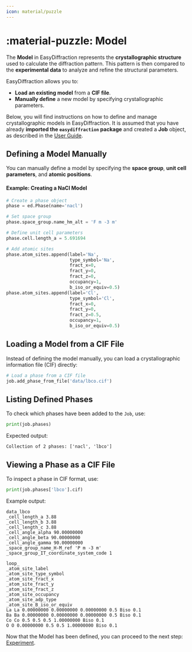 ```yaml
---
icon: material/puzzle
---
```


# :material-puzzle: Model

The **Model** in EasyDiffraction represents the **crystallographic structure**
used to calculate the diffraction pattern. This pattern is then compared to the
**experimental data** to analyze and refine the structural parameters.

EasyDiffraction allows you to:

- **Load an existing model** from a **CIF file**.
- **Manually define** a new model by specifying crystallographic parameters.

Below, you will find instructions on how to define and manage crystallographic
models in EasyDiffraction. It is assumed that you have already **imported the
`easydiffraction` package** and created a **Job** object, as described in the
[User Guide](../index).

## Defining a Model Manually

You can manually define a model by specifying the **space group**, **unit cell
parameters**, and **atomic positions**.

#### Example: Creating a NaCl Model

```python
# Create a phase object
phase = ed.Phase(name='nacl')

# Set space group
phase.space_group.name_hm_alt = 'F m -3 m'

# Define unit cell parameters
phase.cell.length_a = 5.691694

# Add atomic sites
phase.atom_sites.append(label='Na',
                        type_symbol='Na',
                        fract_x=0,
                        fract_y=0,
                        fract_z=0,
                        occupancy=1,
                        b_iso_or_equiv=0.5)
phase.atom_sites.append(label='Cl',
                        type_symbol='Cl',
                        fract_x=0,
                        fract_y=0,
                        fract_z=0.5,
                        occupancy=1,
                        b_iso_or_equiv=0.5)
```

## Loading a Model from a CIF File

Instead of defining the model manually, you can load a crystallographic
information file (CIF) directly:

```python
# Load a phase from a CIF file
job.add_phase_from_file('data/lbco.cif')
```

## Listing Defined Phases

To check which phases have been added to the `Job`, use:

```python
print(job.phases)
```

Expected output:

```
Collection of 2 phases: ['nacl', 'lbco']
```

## Viewing a Phase as a CIF File

To inspect a phase in CIF format, use:

```python
print(job.phases['lbco'].cif)
```

Example output:

```cif
data_lbco
_cell_length_a 3.88
_cell_length_b 3.88
_cell_length_c 3.88
_cell_angle_alpha 90.00000000
_cell_angle_beta 90.00000000
_cell_angle_gamma 90.00000000
_space_group_name_H-M_ref 'P m -3 m'
_space_group_IT_coordinate_system_code 1

loop_
_atom_site_label
_atom_site_type_symbol
_atom_site_fract_x
_atom_site_fract_y
_atom_site_fract_z
_atom_site_occupancy
_atom_site_adp_type
_atom_site_B_iso_or_equiv
La La 0.00000000 0.00000000 0.00000000 0.5 Biso 0.1
Ba Ba 0.00000000 0.00000000 0.00000000 0.5 Biso 0.1
Co Co 0.5 0.5 0.5 1.00000000 Biso 0.1
O O 0.00000000 0.5 0.5 1.00000000 Biso 0.1
```

Now that the Model has been defined, you can proceed to the next step:
[Experiment](experiment.md).
